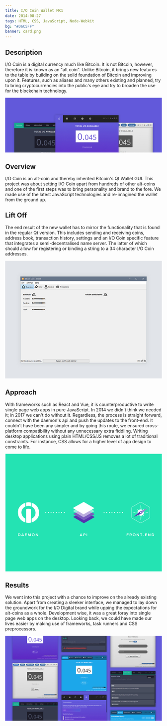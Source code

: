 ```yaml
---
title: I/O Coin Wallet MK1
date: 2014-08-27
tags: HTML, CSS, JavaScript, Node-Webkit
bg: "#D6C5FF"
banner: card.png
---
```


## Description

I/O Coin is a digital currency much like Bitcoin. It is not Bitcoin, however, therefore it is known as an "alt coin". Unlike Bitcoin, it brings new features to the table by building on the solid foundation of Bitcoin and improving upon it. Features, such as aliases and many others existing and planned, try to bring cryptocurrencies into the public's eye and try to broaden the use for the blockchain technology.

![I/O Coin Wallet Collage](1.jpg)

## Overview

I/O Coin is an alt-coin and thereby inherited Bitcoin's Qt Wallet GUI. This project was about setting I/O Coin apart from hundreds of other alt-coins and one of the first steps was to bring personality and brand to the fore. We made use of the latest JavaScript technologies and re-imagined the wallet from the ground up.

## Lift Off

The end result of the new wallet has to mirror the functionality that is found in the regular Qt version. This includes sending and receiving coins, address book, transaction history, settings and an I/O Coin specific feature that integrates a semi-decentralised name server. The latter of which should allow for registering or binding a string to a 34 character I/O Coin addresses.

![I/O Coin Wallet Collage](2.jpg)

## Approach

With frameworks such as React and Vue, it is counterproductive to write single page web apps in pure JavaScript. In 2014 we didn't think we needed it; in 2017 we can't do without it. Regardless, the process is straight forward, connect with the daemon's api and push the updates to the front-end. It couldn't have been any simpler and by going this route, we ensured cross-platform compatibility without any unnecessary extra fiddling. Writing desktop applications using plain HTML/CSS/JS removes a lot of traditional constraints. For instance, CSS allows for a higher level of app design to come to life.

![App Flow](app-flow.png)

## Results

We went into this project with a chance to improve on the already existing solution. Apart from creating a sleeker interface, we managed to lay down the groundwork for the I/O Digital brand while upping the expectations for alt-coins as a whole. Development wise, it was a great foray into single page web apps on the desktop. Looking back, we could have made our lives easier by making use of frameworks, task runners and CSS preprocessors.

![Wallet variations](shot.jpg)
